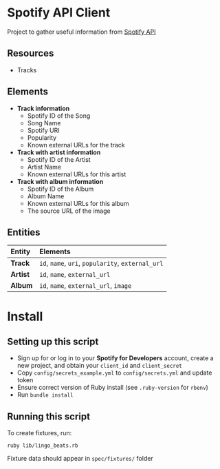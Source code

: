 # Spotify API Client
Project to gather useful information from <a href="https://developer.spotify.com/documentation/web-api">Spotify API</a>

## Resources
* Tracks

## Elements
* **Track information**
  - Spotify ID of the Song
  - Song Name
  - Spotify URI
  - Popularity
  - Known external URLs for the track
* **Track with artist information**
  - Spotify ID of the Artist
  - Artist Name
  - Known external URLs for this artist
* **Track with album information**
  - Spotify ID of the Album
  - Album Name
  - Known external URLs for this album
  - The source URL of the image


## Entities
| Entity     | Elements                                           |
| :--------- | :------------------------------------------------- |
| **Track**  | `id`, `name`, `uri`, `popularity`, `external_url`  |
| **Artist** | `id`, `name`, `external_url`                       |
| **Album**  | `id`, `name`, `external_url`, `image`              |


# Install
## Setting up this script
* Sign up for or log in to your **Spotify for Developers** account, create a new project, and obtain your `client_id` and `client_secret`
* Copy `config/secrets_example.yml` to `config/secrets.yml` and update token
* Ensure correct version of Ruby install (see `.ruby-version` for `rbenv`)
* Run `bundle install`

## Running this script
To create fixtures, run:
<pre><code>ruby lib/lingo_beats.rb </code></pre>
Fixture data should appear in `spec/fixtures/` folder
